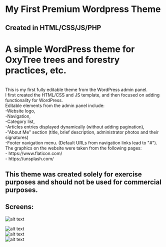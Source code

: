 # My First Premium Wordpress Theme

## Created in HTML/CSS/JS/PHP

# A simple WordPress theme for OxyTree trees and forestry practices, etc. 
<br>
This is my first fully editable theme from the WordPress admin panel.
<br> 
I first created the HTML/CSS and JS template, and then focused on adding functionality for WordPress.
<br>
Editable elements from the admin panel include: 
<br>
-Website logo, <br>
-Navigation, <br>
-Category list, <br>
-Articles entries displayed dynamically (without adding pagination), <br>
-"About Me" section (title, brief description, administrator photos and their signatures) <br>
-Footer navigation menu. (Default URLs from navigation links lead to "#"). <br>
The graphics on the website were taken from the following pages:<br>
- https://www.flaticon.com/ <br>
- https://unsplash.com/ <br>

## This theme was created solely for exercise purposes and should not be used for commercial purposes.


## Screens:
![alt text](https://github.com/BoodziooPL/Wordpress_Theme/blob/main/FullScreenShoot.png) <br>

![alt text](https://github.com/BoodziooPL/Wordpress_Theme/blob/main/localhost_wordpress_(iPhone%20SE).png) <br>
![alt text](https://github.com/BoodziooPL/Wordpress_Theme/blob/main/localhost_wordpress_(iPhone%20SE)%20(1).png) <br>
![alt text](https://github.com/BoodziooPL/Wordpress_Theme/blob/main/localhost_wordpress_%20(2).png)

